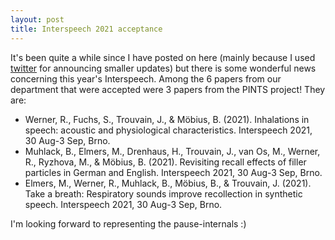 ```yaml
---
layout: post
title: Interspeech 2021 acceptance
---
```

It's been quite a while since I have posted on here (mainly because I used [twitter](https://twitter.com/rwernerrr) for announcing smaller updates) but there is some wonderful news concerning this year's Interspeech. Among the 6 papers from our department that were accepted were 3 papers from the PINTS project! They are:

<ul>
<li>Werner, R., Fuchs, S., Trouvain, J., & Möbius, B. (2021). Inhalations in speech: acoustic and physiological characteristics. Interspeech 2021, 30 Aug-3 Sep, Brno.</li>

<li>Muhlack, B., Elmers, M., Drenhaus, H., Trouvain, J., van Os, M., Werner, R., Ryzhova, M., & Möbius, B. (2021). Revisiting recall effects of filler particles in German and English. Interspeech 2021, 30 Aug-3 Sep, Brno.</li>
  
<li>Elmers, M., Werner, R., Muhlack, B., Möbius, B., & Trouvain, J. (2021). Take a breath: Respiratory sounds improve recollection in synthetic speech. Interspeech 2021, 30 Aug-3 Sep, Brno.</li>
</ul>

I'm looking forward to representing the pause-internals :)
